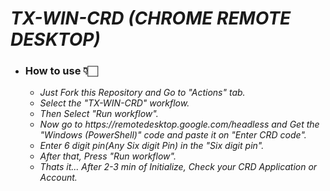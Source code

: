 # ___TX-WIN-CRD (CHROME REMOTE DESKTOP)___

<ul><li><b><h3>How to use 👇🏻</h3></b>
<ul>
<li><i>Just Fork this Repository and Go to "Actions" tab.</i><br/>
<li><i>Select the "TX-WIN-CRD" workflow.</i><br/>
<li><i>Then Select "Run workflow".</i><br/>
<li><i>Now go to https://remotedesktop.google.com/headless and Get the "Windows (PowerShell)" code and paste it on "Enter CRD code".</i><br/>
<li><i>Enter 6 digit pin(Any Six digit Pin) in the "Six digit pin".</i><br/>
<li><i>After that, Press "Run workflow".</i><br/>
<li><i>Thats it... After 2-3 min of Initialize, Check your CRD Application or Account.</i></ul></ul>

